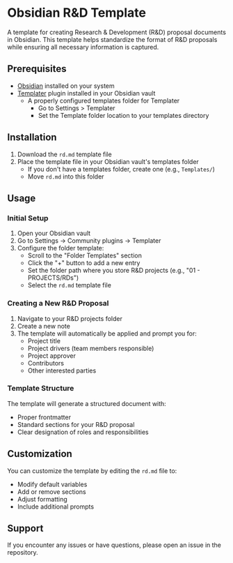 # Obsidian R&D Template

A template for creating Research & Development (R&D) proposal documents in Obsidian. This template helps standardize the format of R&D proposals while ensuring all necessary information is captured.

## Prerequisites

- [Obsidian](https://obsidian.md/) installed on your system
- [Templater](https://github.com/SilentVoid13/Templater) plugin installed in your Obsidian vault
  - A properly configured templates folder for Templater
    - Go to Settings > Templater
    - Set the Template folder location to your templates directory

## Installation

1. Download the `rd.md` template file
2. Place the template file in your Obsidian vault's templates folder
   - If you don't have a templates folder, create one (e.g., `Templates/`)
   - Move `rd.md` into this folder

## Usage

### Initial Setup

1. Open your Obsidian vault
2. Go to Settings → Community plugins → Templater
3. Configure the folder template:
   - Scroll to the "Folder Templates" section
   - Click the "+" button to add a new entry
   - Set the folder path where you store R&D projects (e.g., "01 - PROJECTS/RDs")
   - Select the `rd.md` template file

### Creating a New R&D Proposal

1. Navigate to your R&D projects folder
2. Create a new note
3. The template will automatically be applied and prompt you for:
   - Project title
   - Project drivers (team members responsible)
   - Project approver
   - Contributors
   - Other interested parties

### Template Structure

The template will generate a structured document with:
- Proper frontmatter
- Standard sections for your R&D proposal
- Clear designation of roles and responsibilities

## Customization

You can customize the template by editing the `rd.md` file to:
- Modify default variables
- Add or remove sections
- Adjust formatting
- Include additional prompts

## Support

If you encounter any issues or have questions, please open an issue in the repository.
